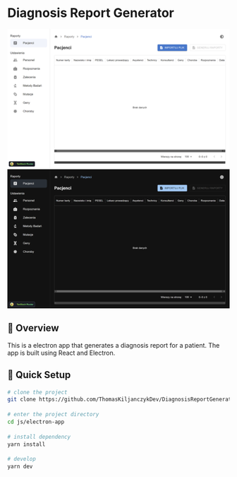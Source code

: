 # Diagnosis Report Generator
![Main Screen Light](docs/images/main-screen-1-light.png "Main Screen Light")
![Main Screen Dark](docs/images/main-screen-1-dark.png "Main Screen Dark")


## 👀 Overview

This is a electron app that generates a diagnosis report for a patient.
The app is built using React and Electron.

## 🛫 Quick Setup

```sh
# clone the project
git clone https://github.com/ThomasKiljanczykDev/DiagnosisReportGenerator

# enter the project directory
cd js/electron-app

# install dependency
yarn install

# develop
yarn dev
```
